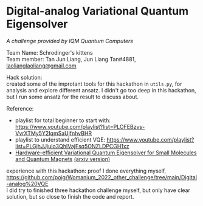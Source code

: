 # Digital-analog Variational Quantum Eigensolver

*A challenge provided by IQM Quantum Computers*

Team Name: Schrodinger's kittens  
Team member: Tan Jun Liang, Jun Liang Tan#4881, laolianglaoliang@gmail.com

Hack solution:  
    created some of the improtant tools for this hackathon in `utils.py`, for analysis and explore different ansatz. I didn't go too deep in this hackathon, but I run some ansatz for the result to discuss about.
    
Reference:
- playlist for total beginner to start with: https://www.youtube.com/playlist?list=PLOFEBzvs-VvrXTMy5Y2IqmSaUjfnhvBHR
- playlist to understand efficient VQE: https://www.youtube.com/playlist?list=PLGjhJJjulo3QhIVajFsq5ONZLDPCGH1xz
- [Hardware-efficient Variational Quantum Eigensolver for Small Molecules and Quantum Magnets](https://www.nature.com/articles/nature23879) [(arxiv version)](https://arxiv.org/abs/1704.05018)

experience with this hackathon:
    proof I done everything myself, https://github.com/poig/Womanium_2022_other_challenge/tree/main/Digital-analog%20VQE  
    I did try to finished three hackathon challenge myself, but only have clear solution, but so close to finish the code and report.  
